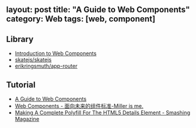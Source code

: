 layout: post
title: "A Guide to Web Components"
category: Web
tags: [web, component]
---

## Library

- [Introduction to Web Components](http://www.w3.org/TR/components-intro/)
- [skatejs/skatejs](https://github.com/skatejs/skatejs)
- [erikringsmuth/app-router](https://github.com/erikringsmuth/app-router)

## Tutorial

- [A Guide to Web Components](http://css-tricks.com/modular-future-web-components/)
- [Web Components - 面向未来的组件标准-Miller is me.](http://www.milleris.me/2014/05/04/%E9%9D%A2%E5%90%91%E6%9C%AA%E6%9D%A5%E7%9A%84Web%2BComponents.html)
- [Making A Complete Polyfill For The HTML5 Details Element - Smashing Magazine](http://www.smashingmagazine.com/2014/11/28/complete-polyfill-html5-details-element)